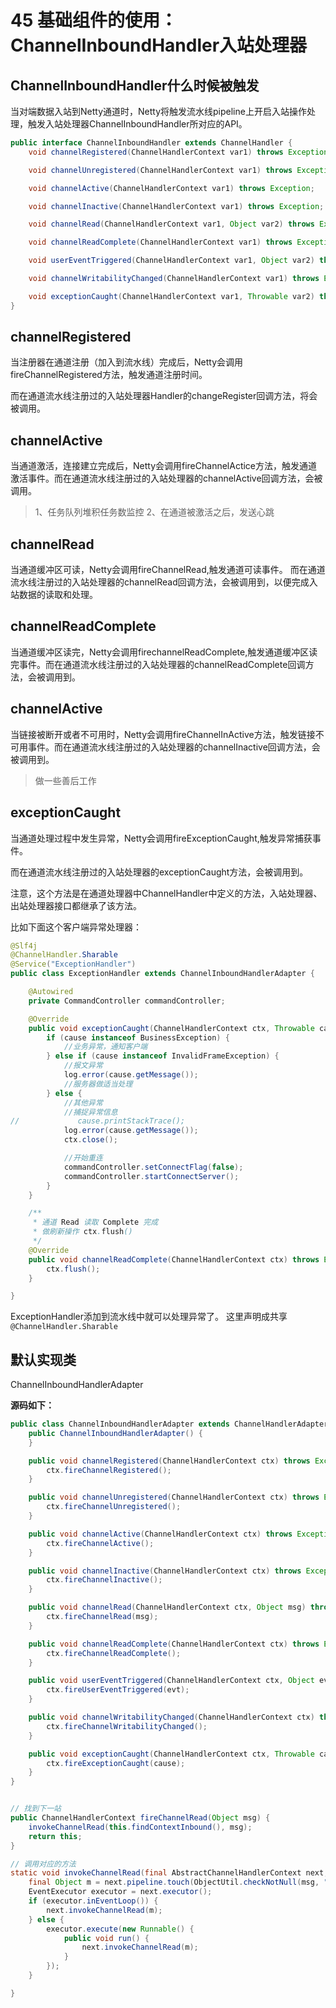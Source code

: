 # 45 基础组件的使用：ChannelInboundHandler入站处理器


## ChannelInboundHandler什么时候被触发

当对端数据入站到Netty通道时，Netty将触发流水线pipeline上开启入站操作处理，触发入站处理器ChannelInboundHandler所对应的API。

```java
public interface ChannelInboundHandler extends ChannelHandler {
	void channelRegistered(ChannelHandlerContext var1) throws Exception;

	void channelUnregistered(ChannelHandlerContext var1) throws Exception;

	void channelActive(ChannelHandlerContext var1) throws Exception;

	void channelInactive(ChannelHandlerContext var1) throws Exception;

	void channelRead(ChannelHandlerContext var1, Object var2) throws Exception;

	void channelReadComplete(ChannelHandlerContext var1) throws Exception;

	void userEventTriggered(ChannelHandlerContext var1, Object var2) throws Exception;

	void channelWritabilityChanged(ChannelHandlerContext var1) throws Exception;

	void exceptionCaught(ChannelHandlerContext var1, Throwable var2) throws Exception;
}
```

## channelRegistered

当注册器在通道注册（加入到流水线）完成后，Netty会调用fireChannelRegistered方法，触发通道注册时间。

而在通道流水线注册过的入站处理器Handler的changeRegister回调方法，将会被调用。


## channelActive

当通道激活，连接建立完成后，Netty会调用fireChannelActice方法，触发通道激活事件。而在通道流水线注册过的入站处理器的channelActive回调方法，会被调用。

> 1、任务队列堆积任务数监控
2、在通道被激活之后，发送心跳


## channelRead

当通道缓冲区可读，Netty会调用fireChannelRead,触发通道可读事件。 而在通道流水线注册过的入站处理器的channelRead回调方法，会被调用到，以便完成入站数据的读取和处理。


## channelReadComplete

当通道缓冲区读完，Netty会调用firechannelReadComplete,触发通道缓冲区读完事件。而在通道流水线注册过的入站处理器的channelReadComplete回调方法，会被调用到。


## channelActive

当链接被断开或者不可用时，Netty会调用fireChannelInActive方法，触发链接不可用事件。而在通道流水线注册过的入站处理器的channelInactive回调方法，会被调用到。

> 做一些善后工作

## exceptionCaught

当通道处理过程中发生异常，Netty会调用fireExceptionCaught,触发异常捕获事件。

而在通道流水线注册过的入站处理器的exceptionCaught方法，会被调用到。

注意，这个方法是在通道处理器中ChannelHandler中定义的方法，入站处理器、出站处理器接口都继承了该方法。

比如下面这个客户端异常处理器：

```java
@Slf4j
@ChannelHandler.Sharable
@Service("ExceptionHandler")
public class ExceptionHandler extends ChannelInboundHandlerAdapter {

	@Autowired
	private CommandController commandController;

	@Override
	public void exceptionCaught(ChannelHandlerContext ctx, Throwable cause) throws Exception {
		if (cause instanceof BusinessException) {
			//业务异常，通知客户端
		} else if (cause instanceof InvalidFrameException) {
			//报文异常
			log.error(cause.getMessage());
			//服务器做适当处理
		} else {
			//其他异常
			//捕捉异常信息
//             cause.printStackTrace();
			log.error(cause.getMessage());
			ctx.close();

			//开始重连
			commandController.setConnectFlag(false);
			commandController.startConnectServer();
		}
	}

	/**
	 * 通道 Read 读取 Complete 完成
	 * 做刷新操作 ctx.flush()
	 */
	@Override
	public void channelReadComplete(ChannelHandlerContext ctx) throws Exception {
		ctx.flush();
	}

}
```

ExceptionHandler添加到流水线中就可以处理异常了。 这里声明成共享 `@ChannelHandler.Sharable`


## 默认实现类

ChannelInboundHandlerAdapter

**源码如下：**

```java
public class ChannelInboundHandlerAdapter extends ChannelHandlerAdapter implements ChannelInboundHandler {
	public ChannelInboundHandlerAdapter() {
	}

	public void channelRegistered(ChannelHandlerContext ctx) throws Exception {
		ctx.fireChannelRegistered();
	}

	public void channelUnregistered(ChannelHandlerContext ctx) throws Exception {
		ctx.fireChannelUnregistered();
	}

	public void channelActive(ChannelHandlerContext ctx) throws Exception {
		ctx.fireChannelActive();
	}

	public void channelInactive(ChannelHandlerContext ctx) throws Exception {
		ctx.fireChannelInactive();
	}

	public void channelRead(ChannelHandlerContext ctx, Object msg) throws Exception {
		ctx.fireChannelRead(msg);
	}

	public void channelReadComplete(ChannelHandlerContext ctx) throws Exception {
		ctx.fireChannelReadComplete();
	}

	public void userEventTriggered(ChannelHandlerContext ctx, Object evt) throws Exception {
		ctx.fireUserEventTriggered(evt);
	}

	public void channelWritabilityChanged(ChannelHandlerContext ctx) throws Exception {
		ctx.fireChannelWritabilityChanged();
	}

	public void exceptionCaught(ChannelHandlerContext ctx, Throwable cause) throws Exception {
		ctx.fireExceptionCaught(cause);
	}
}
```

```java

// 找到下一站 
public ChannelHandlerContext fireChannelRead(Object msg) {
	invokeChannelRead(this.findContextInbound(), msg);
	return this;
}

// 调用对应的方法
static void invokeChannelRead(final AbstractChannelHandlerContext next, Object msg) {
	final Object m = next.pipeline.touch(ObjectUtil.checkNotNull(msg, "msg"), next);
	EventExecutor executor = next.executor();
	if (executor.inEventLoop()) {
		next.invokeChannelRead(m);
	} else {
		executor.execute(new Runnable() {
			public void run() {
				next.invokeChannelRead(m);
			}
		});
	}

}
```







 
























